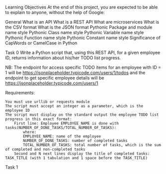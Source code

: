 Learning Objectives
At the end of this project, you are expected to be able to explain to anyone, without the help of Google:

General
What is an API
What is a REST API
What are microservices
What is the CSV format
What is the JSON format
Pythonic Package and module name style
Pythonic Class name style
Pythonic Variable name style
Pythonic Function name style
Pythonic Constant name style
Significance of CapWords or CamelCase in Python

Task 0
    Write a Python script that, using this REST API, for a given employee ID, returns information about his/her TODO list progress.

NB: The endpoint for access specific TODO items for an employee with ID = 1 will be https://jsonplaceholder.typicode.com/users/1/todos and the endpoint to get specific employee details will be https://jsonplaceholder.typicode.com/users/1

Requirements:

    You must use urllib or requests module
    The script must accept an integer as a parameter, which is the employee ID
    The script must display on the standard output the employee TODO list progress in this exact format:
        First line: Employee EMPLOYEE_NAME is done with tasks(NUMBER_OF_DONE_TASKS/TOTAL_NUMBER_OF_TASKS):
            where:
            EMPLOYEE_NAME: name of the employee
            NUMBER_OF_DONE_TASKS: number of completed tasks
            TOTAL_NUMBER_OF_TASKS: total number of tasks, which is the sum of completed and non-completed tasks
        Second and N next lines display the title of completed tasks: TASK_TITLE (with 1 tabulation and 1 space before the TASK_TITLE)
Task 1
